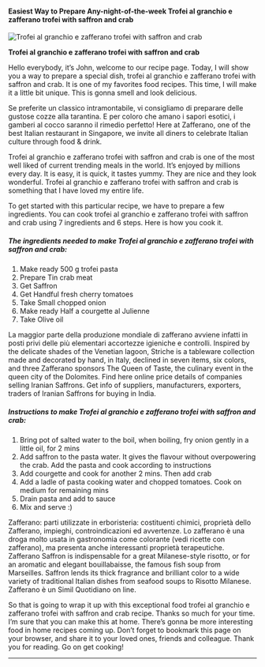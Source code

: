             

#### Easiest Way to Prepare Any-night-of-the-week Trofei al granchio e zafferano trofei with saffron and crab

![Trofei al granchio e zafferano trofei with saffron and crab](https://img-global.cpcdn.com/recipes/fe6ea193db5e5a36/751x532cq70/trofei-al-granchio-e-zafferano-trofei-with-saffron-and-crab-recipe-main-photo.jpg)

**Trofei al granchio e zafferano trofei with saffron and crab**

Hello everybody, it’s John, welcome to our recipe page. Today, I will show you a way to prepare a special dish, trofei al granchio e zafferano trofei with saffron and crab. It is one of my favorites food recipes. This time, I will make it a little bit unique. This is gonna smell and look delicious.

Se preferite un classico intramontabile, vi consigliamo di preparare delle gustose cozze alla tarantina. E per coloro che amano i sapori esotici, i gamberi al cocco saranno il rimedio perfetto! Here at Zafferano, one of the best Italian restaurant in Singapore, we invite all diners to celebrate Italian culture through food & drink.

Trofei al granchio e zafferano trofei with saffron and crab is one of the most well liked of current trending meals in the world. It’s enjoyed by millions every day. It is easy, it is quick, it tastes yummy. They are nice and they look wonderful. Trofei al granchio e zafferano trofei with saffron and crab is something that I have loved my entire life.

To get started with this particular recipe, we have to prepare a few ingredients. You can cook trofei al granchio e zafferano trofei with saffron and crab using 7 ingredients and 6 steps. Here is how you cook it.

##### The ingredients needed to make Trofei al granchio e zafferano trofei with saffron and crab:

1.  Make ready 500 g trofei pasta
2.  Prepare Tin crab meat
3.  Get Saffron
4.  Get Handful fresh cherry tomatoes
5.  Take Small chopped onion
6.  Make ready Half a courgette al Julienne
7.  Take Olive oil

La maggior parte della produzione mondiale di zafferano avviene infatti in posti privi delle più elementari accortezze igieniche e controlli. Inspired by the delicate shades of the Venetian lagoon, Striche is a tableware collection made and decorated by hand, in Italy, declined in seven items, six colors, and three Zafferano sponsors The Queen of Taste, the culinary event in the queen city of the Dolomites. Find here online price details of companies selling Iranian Saffrons. Get info of suppliers, manufacturers, exporters, traders of Iranian Saffrons for buying in India.

##### Instructions to make Trofei al granchio e zafferano trofei with saffron and crab:

1.  Bring pot of salted water to the boil, when boiling, fry onion gently in a little oil, for 2 mins
2.  Add saffron to the pasta water. It gives the flavour without overpowering the crab. Add the pasta and cook according to instructions
3.  Add courgette and cook for another 2 mins. Then add crab
4.  Add a ladle of pasta cooking water and chopped tomatoes. Cook on medium for remaining mins
5.  Drain pasta and add to sauce
6.  Mix and serve :)

Zafferano: parti utilizzate in erboristeria: costituenti chimici, proprietà dello Zafferano, impieghi, controindicazioni ed avvertenze. Lo zafferano è una droga molto usata in gastronomia come colorante (vedi ricette con zafferano), ma presenta anche interessanti proprietà terapeutiche. Zafferano Saffron is indispensable for a great Milanese-style risotto, or for an aromatic and elegant bouillabaisse, the famous fish soup from Marseilles. Saffron lends its thick fragrance and brilliant color to a wide variety of traditional Italian dishes from seafood soups to Risotto Milanese. Zafferano è un Simil Quotidiano on line.

So that is going to wrap it up with this exceptional food trofei al granchio e zafferano trofei with saffron and crab recipe. Thanks so much for your time. I’m sure that you can make this at home. There’s gonna be more interesting food in home recipes coming up. Don’t forget to bookmark this page on your browser, and share it to your loved ones, friends and colleague. Thank you for reading. Go on get cooking!

* * *